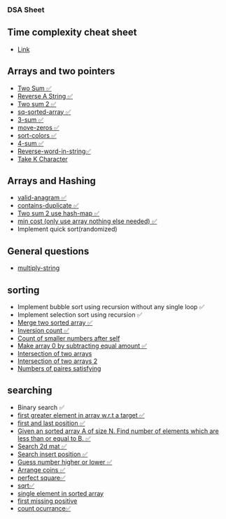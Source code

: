 ### DSA Sheet
## Time complexity cheat sheet
- [Link](https://www.bigocheatsheet.com/)

## Arrays and two pointers
- [Two Sum ✅](https://leetcode.com/problems/two-sum/)
- [Reverse A String ✅](https://leetcode.com/problems/reverse-string/)
- [Two sum 2 ✅](https://leetcode.com/problems/two-sum-ii-input-array-is-sorted/)
- [sq-sorted-array ✅](https://leetcode.com/problems/squares-of-a-sorted-array/description/)
- [3-sum ✅](https://leetcode.com/problems/3sum/description/)
- [move-zeros ✅](https://leetcode.com/problems/move-zeroes/)
- [sort-colors ✅](https://leetcode.com/problems/sort-colors/description/)
- [4-sum ✅](https://leetcode.com/problems/4sum/description/)
- [Reverse-word-in-string✅](https://leetcode.com/problems/reverse-words-in-a-string/description/)
- [Take K Character](https://leetcode.com/problems/take-k-of-each-character-from-left-and-right/description/)
## Arrays and Hashing
- [valid-anagram ✅](https://leetcode.com/problems/valid-anagram/)
- [contains-duplicate ✅](https://leetcode.com/problems/contains-duplicate/)
- [Two sum 2 use hash-map ✅](https://leetcode.com/problems/two-sum-ii-input-array-is-sorted/)
- [min cost (only use array nothing else needed) ✅](./1.Array/extra_question.txt)
- Implement quick sort(randomized)
## General questions
- [multiply-string](https://leetcode.com/problems/multiply-strings/description/)
## sorting
- Implement bubble sort using recursion without any single loop ✅
- Implement selection sort using recursion ✅
- [Merge two sorted array ✅](https://leetcode.com/problems/merge-sorted-array/description/)
- [Inversion count ✅](https://www.spoj.com/problems/INVCNT/)
- [Count of smaller numbers after self](https://leetcode.com/problems/count-of-smaller-numbers-after-self/description/)
- [Make array 0 by subtracting equal amount ✅](https://leetcode.com/problems/make-array-zero-by-subtracting-equal-amounts/description/)
- [Intersection of two arrays](https://leetcode.com/problems/intersection-of-two-arrays/description/)
- [Intersection of two arrays 2](https://leetcode.com/problems/intersection-of-two-arrays-ii/description/)
- [Numbers of paires satisfying](https://leetcode.com/problems/number-of-pairs-satisfying-inequality/description/)

## searching
- Binary search ✅
- [first greater element in array w.r.t a target ✅](./5.searching/extra_q.txt)
- [first and last position ✅](https://leetcode.com/problems/find-first-and-last-position-of-element-in-sorted-array/description/)
- [Given an sorted array A of size N. Find number of elements which are less than or equal to B. ✅](https://www.interviewbit.com/problems/smaller-or-equal-elements/)
- [Search 2d mat ✅](https://leetcode.com/problems/search-a-2d-matrix/description/)
- [Search insert position ✅](https://leetcode.com/problems/search-insert-position/)
- [Guess number higher or lower ✅](https://leetcode.com/problems/guess-number-higher-or-lower/)
- [Arrange coins ✅](https://leetcode.com/problems/arranging-coins/)
- [perfect square✅](https://leetcode.com/problems/valid-perfect-square/)
- [sqrt✅](https://leetcode.com/problems/sqrtx/description/)
- [single element in sorted array](https://leetcode.com/problems/single-element-in-a-sorted-array/description/)
- [first missing positive](https://leetcode.com/problems/first-missing-positive/description/)
- [count ocurrance✅](https://www.interviewbit.com/problems/count-element-occurence/)